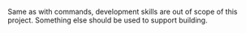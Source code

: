 Same as with commands, development skills are out of scope of this project. Something else should be used to support building.